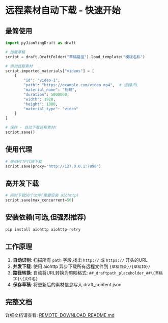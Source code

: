 # 远程素材自动下载 - 快速开始

## 最简使用

```python
import pyJianYingDraft as draft

# 加载草稿
script = draft.DraftFolder("草稿路径").load_template("模板名称")

# 添加远程素材
script.imported_materials["videos"] = [
    {
        "id": "video-1",
        "path": "https://example.com/video.mp4",  # 远程URL
        "material_name": "视频",
        "duration": 5000000,
        "width": 1920,
        "height": 1080,
        "material_type": "video"
    }
]

# 保存 - 自动下载远程素材!
script.save()
```

## 使用代理

```python
# 使用HTTP代理下载
script.save(proxy="http://127.0.0.1:7890")
```

## 高并发下载

```python
# 同时下载50个文件(需要安装 aiohttp)
script.save(max_concurrent=50)
```

## 安装依赖(可选,但强烈推荐)

```bash
pip install aiohttp aiohttp-retry
```

## 工作原理

1. **自动识别**: 扫描所有 `path` 字段,找出 `http://` 或 `https://` 开头的URL
2. **并发下载**: 使用 aiohttp 异步下载所有远程文件到 `{草稿目录}/{草稿ID}/`
3. **路径转换**: 自动将URL转换为剪映格式: `##_draftpath_placeholder_##\{草稿ID}\{文件名}`
4. **保存草稿**: 将更新后的素材信息写入 draft_content.json

## 完整文档

详细文档请查看: [REMOTE_DOWNLOAD_README.md](./REMOTE_DOWNLOAD_README.md)
